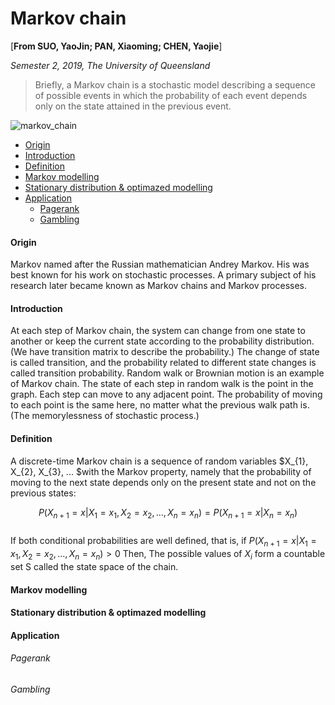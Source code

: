 # Markov chain

[**From SUO, YaoJin; PAN, Xiaoming; CHEN, Yaojie**]

*Semester 2, 2019, The University of Queensland*

> Briefly, a Markov chain is a stochastic model describing a sequence of possible events in which the probability of each event depends only on the state attained in the previous event.

![markov_chain](https://pic4.zhimg.com/80/v2-2372589ce0e3ed1a1211f108693c3cc7_hd.jpg)

* [Origin](#origin)
* [Introduction](#intro)
* [Definition](#definition)
* [Markov modelling](#markov)
* [Stationary distribution & optimazed modelling](#optimazedmodelling)
* [Application](#application)
    - [Pagerank](#pagerank)
    - [Gambling](#gambling)
    
<div id="origin"/>

#### Origin

Markov named after the Russian mathematician Andrey Markov. His was best known for his work on stochastic processes. A primary subject of his research later became known as Markov chains and Markov processes.

<div id="intro"/>

#### Introduction

At each step of Markov chain, the system can change from one state to another or keep the current state according to the probability distribution. (We have transition matrix to describe the probability.) The change of state is called transition, and the probability related to different state changes is called transition probability. Random walk or Brownian motion is an example of Markov chain. The state of each step in random walk is the point in the graph. Each step can move to any adjacent point. The probability of moving to each point is the same here, no matter what the previous walk path is. (The memorylessness of stochastic process.)

<div id="definition"/>

#### Definition

A discrete-time Markov chain is a sequence of random variables $X_{1}, X_{2}, X_{3}, ... $with the Markov property, namely that the probability of moving to the next state depends only on the present state and not on the previous states:

$$
P\left(X_{n+1} = x | X_{1} = x_{1}, X_{2} = x_{2}, ...,X_{n} = x_{n}\right) = P\left(X_{n+1} = x | X_{n} = x_{n}\right)
$$<br>
If both conditional probabilities are well defined, that is, if $P\left(X_{n+1} = x | X_{1} = x_{1}, X_{2} = x_{2}, ...,X_{n} = x_{n}\right)>0$ Then, The possible values of $X_{i}$ form a countable set S called the state space of the chain.

<div id="markov"/>

#### Markov modelling


<div id="optimazedmodelling"/>

#### Stationary distribution & optimazed modelling

<div id="application"/>

#### Application

<div id="pagerank"/>

###### Pagerank

<div id="gambling"/>

###### Gambling
